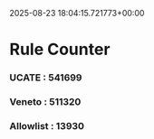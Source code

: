 2025-08-23 18:04:15.721773+00:00
# Rule Counter 
 ### UCATE : 541699

 ### Veneto : 511320

 ### Allowlist : 13930
